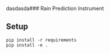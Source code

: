 dasdasda### Rain Prediction Instrument

## Setup
```shell script
pip install -r requirements
pip install -e .
```
